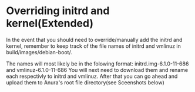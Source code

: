 # Overriding initrd and kernel(Extended)

In the event that you should need to override/manually add the initrd and kernel, remember to keep track of the file names of initrd and vmlinuz in build/images/debian-boot/. 

The names will most likely be in the folowing format: initrd.img-6.1.0-11-686 and vmlinuz-6.1.0-11-686
You will next need to download them and rename each respectivly to initrd and vmlinuz.
After that you can go ahead and upload them to Anura's root file directory(see Sceenshots below)